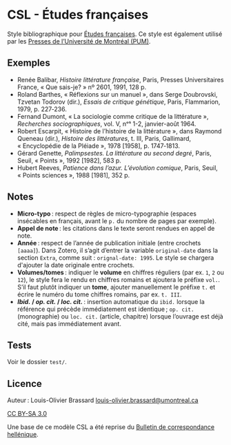 # CSL - Études françaises

Style bibliographique pour [Études françaises](http://revue-etudesfrancaises.umontreal.ca/).
Ce style est également utilisé par les [Presses de l’Université de Montréal (PUM)](https://pum.umontreal.ca/).

## Exemples

- Renée Balibar, <em>Histoire littérature française</em>, Paris, Presses Universitaires France, <span>«&nbsp;Que sais-je?&nbsp;»</span> nº&nbsp;2601, 1991, 128&nbsp;p.
- Roland Barthes, <span>«&nbsp;Réflexions sur un manuel&nbsp;»</span>, dans Serge Doubrovski, Tzvetan Todorov (dir.), <em>Essais de critique génétique</em>, Paris, Flammarion, 1979, p.&nbsp;227‑236.
- Fernand Dumont, <span>«&nbsp;La sociologie comme critique de la littérature&nbsp;»</span>, <em>Recherches sociographiques</em>, vol.&nbsp;V, nᵒˢ&nbsp;1-2, janvier-août 1964.
- Robert Escarpit, <span>«&nbsp;Histoire de l’histoire de la littérature&nbsp;»</span>, dans Raymond Queneau (dir.), <em>Histoire des littératures</em>, t. III, Paris, Gallimard, <span>«&nbsp;Encyclopédie de la Pléiade&nbsp;»</span>, 1978 [1958], p.&nbsp;1747‑1813.
- Gérard Genette, <em>Palimpsestes. La littérature au second degré</em>, Paris, Seuil, <span>«&nbsp;Points&nbsp;»</span>, 1992 [1982], 583&nbsp;p.
- Hubert Reeves, <em>Patience dans l’azur. L’évolution comique</em>, Paris, Seuil, <span>«&nbsp;Points sciences&nbsp;»</span>, 1988 [1981], 352&nbsp;p.

## Notes

- **Micro-typo** : respect de règles de micro-typographie (espaces insécables en français, avant le `p.` du nombre de pages par exemple).
- **Appel de note** : les citations dans le texte seront rendues en appel de note.
- **Année** : respect de l’année de publication initiale (entre crochets `[aaaa]`). Dans Zotero, il s’agit d’entrer la variable `original-date` dans la section `Extra`, comme suit : `orignal-date: 1995`. Le style se chargera d'ajouter la date originale entre crochets.
- **Volumes/tomes** : indiquer le **volume** en chiffres réguliers (par ex. `1`, `2` ou `12`), le style fera le rendu en chiffres romains et ajoutera le préfixe `vol.`. S’il faut plutôt indiquer un **tome**, ajouter manuellement le préfixe `t.` et écrire le numéro du tome chiffres romains, par ex. `t. III`.
- ***Ibid.* / *op. cit.* / *loc. cit.*** : insertion automatique du `ibid.` lorsque la référence qui précède immédiatement est identique ; `op. cit.` (monographie) ou `loc. cit.` (article, chapitre) lorsque l’ouvrage est déjà cité, mais pas immédiatement avant.

## Tests

Voir le dossier `test/`.

## Licence

Auteur : Louis-Olivier Brassard <louis-olivier.brassard@umontreal.ca>

[CC BY-SA 3.0](http://creativecommons.org/licenses/by-sa/3.0/)

Une base de ce modèle CSL a été reprise du [Bulletin de correspondance hellénique](https://www.zotero.org/styles?q=id%3Abulletin-de-correspondance-hellenique).

